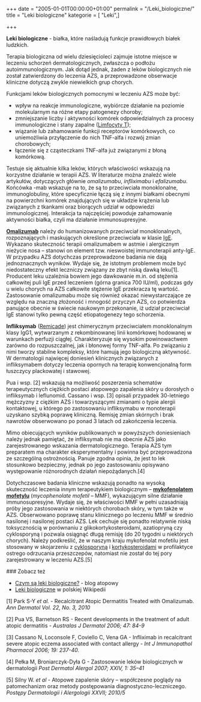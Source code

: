 +++
date = "2005-01-01T00:00:00+01:00"
permalink = "/Leki_biologiczne/"
title = "Leki biologiczne"
kategorie = [ "Leki",]

+++

**Leki biologiczne** - białka, które naśladują funkcje prawidłowych białek ludzkich.

Terapia biologiczna od wielu dziesięcioleci zajmuje istotne miejsce w leczeniu schorzeń dermatologicznych, zwłaszcza o podłożu autoimmunologicznym. Jak dotąd jednak, żaden z leków biologicznych nie został zatwierdzony do leczenia AZS, a przeprowadzone obserwacje kliniczne dotyczą zwykle niewielkich grup chorych.

Funkcjami leków biologicznych pomocnymi w leczeniu AZS może być:

-   wpływ na reakcje immunologiczne, wybiórcze działanie na poziomie molekularnym na różne etapy patogenezy choroby;
-   zmniejszanie liczby i aktywności komórek odpowiedzialnych za procesy immunologiczne i stany zapalne ([Limfocyty T](/atopedia/Limfocyty_T "wikilink"));
-   wiązanie lub zahamowanie funkcji receptorów komórkowych, co uniemożliwia przyłączenie do nich TNF-alfa i rozwój zmian chorobowych;
-   łączenie się z cząsteczkami TNF-alfa już związanymi z błoną komórkową.

Testuje się aktualnie kilka leków, których właściwości wskazują na korzystne działanie w terapii AZS. W literaturze można znaleźć wiele artykułów, dotyczących głównie *omalizumabu*, *infliximabu* i *efalizumabu*. Końcówka -mab wskazuje na to, że są to przeciwciała monoklonalne, immunoglobuliny, które specyficznie łączą się z innymi białkami obecnymi na powierzchni komórek znajdujących się w układzie krążenia lub związanych z tkankami oraz biorących udział w odpowiedzi immunologicznej. Interakcja ta najczęściej powoduje zahamowanie aktywności białka, czyli ma działanie immunosupresyjne.

**[Omalizumab](/atopedia/Omalizumab "wikilink")** należy do humanizowanych przeciwciał monoklonalnych, rozpoznających i maskujących określone przeciwciała w klasie [IgE](/atopedia/IgE "wikilink"). Wykazano skuteczność terapii omalizumabem w astmie i alergicznym nieżycie nosa – stanowi on element tzw. nieswoistej immunoterapii anty-IgE. W przypadku AZS dotychczas przeprowadzone badania nie dają jednoznacznych wyników. Wydaje się, że istotnym problemem może być niedostateczny efekt leczniczy związany ze zbyt niską dawką leku[1]. Producent leku uzależnia bowiem jego dawkowanie m.in. od stężenia całkowitej puli IgE przed leczeniem (górna granica 700 IU/ml), podczas gdy u wielu chorych na AZS całkowite stężenie IgE przekracza tę wartość. Zastosowanie omalizumabu może się również okazać niewystarczające ze względu na znaczną złożoność i mnogość przyczyn AZS, co potwierdza panujące obecnie w świecie naukowym przekonanie, iż udział przeciwciał IgE stanowi tylko pewną część etiopatogenezy tego schorzenia.

**Infliksymab** ([Remicade](/atopedia/Remicade "wikilink")) jest chimerycznym przeciwciałem monoklonalnym klasy IgG1, wytwarzanym z rekombinowanej linii komórkowej hodowanej w warunkach perfuzji ciągłej. Charakteryzuje się wysokim powinowactwem zarówno do rozpuszczalnej, jak i błonowej formy TNF-alfa. Po związaniu z nimi tworzy stabilne kompleksy, które hamują jego biologiczną aktywność. W dermatologii najwięcej doniesień klinicznych związanych z infliksymabem dotyczy leczenia opornych na terapię konwencjonalną form łuszczycy plackowatej i stawowej.

Pua i wsp. [2] wskazują na możliwość poszerzenia schematów terapeutycznych ciężkich postaci atopowego zapalenia skóry u dorosłych o infliksymab i leflunomid. Cassano i wsp. [3] opisali przypadek 30-letniego mężczyzny z ciężkim AZS i towarzyszącymi zmianami o typie alergii kontaktowej, u którego po zastosowaniu infliksymabu w monoterapii uzyskano szybką poprawę kliniczną. Remisję zmian skórnych i brak nawrotów obserwowano po ponad 3 latach od zakończenia leczenia.

Mimo obiecujących wyników publikowanych w powyższych doniesieniach należy jednak pamiętać, że infliksymab nie ma obecnie AZS jako zarejestrowanego wskazania dermatologicznego. Terapia AZS tym preparatem ma charakter eksperymentalny i powinna być przeprowadzona ze szczególną ostrożnością. Panuje zgodna opinia, że jest to lek stosunkowo bezpieczny, jednak po jego zastosowaniu opisywano występowanie różnorodnych działań niepożądanych.[4]

Dotychczasowe badania kliniczne wskazują ponadto na wysoką skuteczność leczenia innym terapeutykiem biologicznym – **[mykofenolatem mofetylu](/atopedia/mykofenolat_mofetylu "wikilink")** (*mycophenolate mofetil* – MMF), wykazującym silne działanie immunosupresyjne. Wydaje się, że właściwości MMF w pełni uzasadniają próby jego zastosowania w niektórych chorobach skóry, w tym także w AZS. Obserwowano poprawę stanu klinicznego po leczeniu MMF w średnio nasilonej i nasilonej postaci AZS. Lek cechuje się ponadto relatywnie niską toksycznością w porównaniu z glikokortykosteroidami, azatiopryną czy cyklosporyną i pozwala osiągnąć długą remisję (do 20 tygodni u niektórych chorych). Należy podkreślić, że w naszym kraju mykofenolat mofetilu jest stosowany w skojarzeniu z [cyklosporyną](/atopedia/Cyklosporyna "wikilink") i [kortykosteroidami](/atopedia/Sterydy "wikilink") w profilaktyce ostrego odrzucania przeszczepów, natomiast nie został do tej pory zarejestrowany w leczeniu AZS.[5]

<references />
### Zobacz też

-   [Czym są leki biologiczne?](http://blog.atopowe.pl/2008/07/30/czym-sa-leki-biologiczne/) - blog atopowy
-   [Leki biologiczne](/atopedia/wikipedia:Leki_biologiczne "wikilink") w polskiej Wikipedii



[1] Park S-Y *et al.* - Recalcitrant Atopic Dermatitis Treated with Omalizumab. *Ann Dermatol Vol. 22, No. 3, 2010*

[2] Pua VS, Barnetson RS - Recent developments in the treatment of adult atopic dermatitis - *Australas J Dermatol 2006; 47: 84-9*

[3] Cassano N, Loconsole F, Coviello C, Vena GA - Infliximab in recalcitrant severe atopic eczema associated with contact allergy - *Int J Immunopathol Pharmacol 2006; 19: 237-40.*

[4] Pełka M, Broniarczyk-Dyła G - Zastosowanie leków biologicznych w dermatologii *Post Dermatol Alergol 2007; XXIV, 1: 35–41*

[5] Silny W. *et al* - Atopowe zapalenie skóry – współczesne poglądy na patomechanizm oraz metody postępowania diagnostyczno-leczniczego. *Postępy Dermatologii i Alergologii XXVII; 2010/5*
